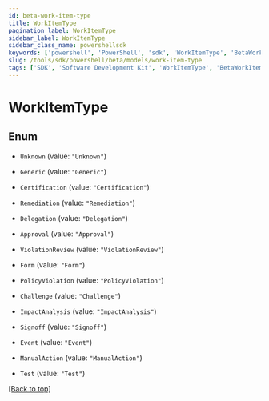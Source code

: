 ```yaml
---
id: beta-work-item-type
title: WorkItemType
pagination_label: WorkItemType
sidebar_label: WorkItemType
sidebar_class_name: powershellsdk
keywords: ['powershell', 'PowerShell', 'sdk', 'WorkItemType', 'BetaWorkItemType'] 
slug: /tools/sdk/powershell/beta/models/work-item-type
tags: ['SDK', 'Software Development Kit', 'WorkItemType', 'BetaWorkItemType']
---
```



# WorkItemType

## Enum


* `Unknown` (value: `"Unknown"`)

* `Generic` (value: `"Generic"`)

* `Certification` (value: `"Certification"`)

* `Remediation` (value: `"Remediation"`)

* `Delegation` (value: `"Delegation"`)

* `Approval` (value: `"Approval"`)

* `ViolationReview` (value: `"ViolationReview"`)

* `Form` (value: `"Form"`)

* `PolicyViolation` (value: `"PolicyViolation"`)

* `Challenge` (value: `"Challenge"`)

* `ImpactAnalysis` (value: `"ImpactAnalysis"`)

* `Signoff` (value: `"Signoff"`)

* `Event` (value: `"Event"`)

* `ManualAction` (value: `"ManualAction"`)

* `Test` (value: `"Test"`)


[[Back to top]](#) 

